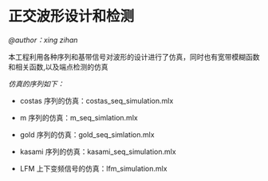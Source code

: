 # 正交波形设计和检测

*@author：xing zihan*

本工程利用各种序列和基带信号对波形的设计进行了仿真，同时也有宽带模糊函数和相关函数,以及端点检测的仿真

*仿真的序列如下：*

- costas 序列的仿真：costas_seq_simulation.mlx

- m 序列的仿真：m_seq_simlation.mlx

- gold 序列的仿真：gold_seq_simlation.mlx

- kasami 序列的仿真：kasami_seq_simulation.mlx

- LFM 上下变频信号的仿真：lfm_simulation.mlx


